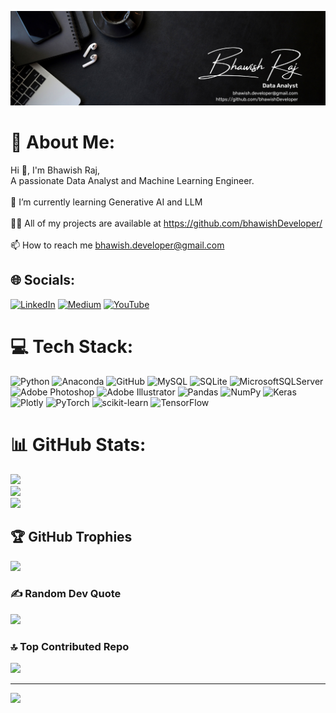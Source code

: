 ![logo](https://github.com/bhawishDeveloper/Bhawish_Raj/blob/main/White%20Minimalist%20Profile%20LinkedIn%20Banner.png)
# 💫 About Me:
Hi 👋, I'm Bhawish Raj, <br>A passionate Data Analyst and Machine Learning Engineer.<br><br>🌱 I’m currently learning Generative AI and LLM<br><br>👨‍💻 All of my projects are available at https://github.com/bhawishDeveloper/<br><br>📫 How to reach me bhawish.developer@gmail.com


## 🌐 Socials:
[![LinkedIn](https://img.shields.io/badge/LinkedIn-%230077B5.svg?logo=linkedin&logoColor=white)](https://linkedin.com/in/bhawish-raj) [![Medium](https://img.shields.io/badge/Medium-12100E?logo=medium&logoColor=white)](https://medium.com/@rajbhawish3) [![YouTube](https://img.shields.io/badge/YouTube-%23FF0000.svg?logo=YouTube&logoColor=white)](https://youtube.com/@Raj-hi6zd) 

# 💻 Tech Stack:
![Python](https://img.shields.io/badge/python-3670A0?style=plastic&logo=python&logoColor=ffdd54) ![Anaconda](https://img.shields.io/badge/Anaconda-%2344A833.svg?style=plastic&logo=anaconda&logoColor=white) ![GitHub](https://img.shields.io/badge/GitHub-%23121011.svg?style=plastic&logo=github&logoColor=white) ![MySQL](https://img.shields.io/badge/mysql-%2300f.svg?style=plastic&logo=mysql&logoColor=white) ![SQLite](https://img.shields.io/badge/sqlite-%2307405e.svg?style=plastic&logo=sqlite&logoColor=white) ![MicrosoftSQLServer](https://img.shields.io/badge/Microsoft%20SQL%20Sever-CC2927?style=plastic&logo=microsoft%20sql%20server&logoColor=white) ![Adobe Photoshop](https://img.shields.io/badge/adobephotoshop-%2331A8FF.svg?style=plastic&logo=adobephotoshop&logoColor=white) ![Adobe Illustrator](https://img.shields.io/badge/adobeillustrator-%23FF9A00.svg?style=plastic&logo=adobeillustrator&logoColor=white) ![Pandas](https://img.shields.io/badge/pandas-%23150458.svg?style=plastic&logo=pandas&logoColor=white) ![NumPy](https://img.shields.io/badge/numpy-%23013243.svg?style=plastic&logo=numpy&logoColor=white) ![Keras](https://img.shields.io/badge/Keras-%23D00000.svg?style=plastic&logo=Keras&logoColor=white) ![Plotly](https://img.shields.io/badge/Plotly-%233F4F75.svg?style=plastic&logo=plotly&logoColor=white) ![PyTorch](https://img.shields.io/badge/PyTorch-%23EE4C2C.svg?style=plastic&logo=PyTorch&logoColor=white) ![scikit-learn](https://img.shields.io/badge/scikit--learn-%23F7931E.svg?style=plastic&logo=scikit-learn&logoColor=white) ![TensorFlow](https://img.shields.io/badge/TensorFlow-%23FF6F00.svg?style=plastic&logo=TensorFlow&logoColor=white)
# 📊 GitHub Stats:
![](https://github-readme-stats.vercel.app/api?username=bhawishDeveloper&theme=vision-friendly-dark&hide_border=true&include_all_commits=true&count_private=false)<br/>
![](https://github-readme-streak-stats.herokuapp.com/?user=bhawishDeveloper&theme=vision-friendly-dark&hide_border=true)<br/>
![](https://github-readme-stats.vercel.app/api/top-langs/?username=bhawishDeveloper&theme=vision-friendly-dark&hide_border=true&include_all_commits=true&count_private=false&layout=compact)

## 🏆 GitHub Trophies
![](https://github-profile-trophy.vercel.app/?username=bhawishDeveloper&theme=radical&no-frame=false&no-bg=false&margin-w=4)

### ✍️ Random Dev Quote
![](https://quotes-github-readme.vercel.app/api?type=horizontal&theme=radical)

### 🔝 Top Contributed Repo
![](https://github-contributor-stats.vercel.app/api?username=bhawishDeveloper&limit=5&theme=dark&combine_all_yearly_contributions=true)

---
[![](https://visitcount.itsvg.in/api?id=bhawishDeveloper&icon=2&color=0)](https://visitcount.itsvg.in)

<!-- Proudly created with GPRM ( https://gprm.itsvg.in ) -->
